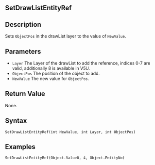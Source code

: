 ## SetDrawListEntityRef

## Description
Sets `ObjectPos` in the drawList layer to the value of `NewValue`.

## Parameters
- `Layer`
The Layer of the drawList to add the reference, indices 0-7 are valid, additionally 8 is available in V5U.
- `ObjectPos`
The position of the object to add.
- `NewValue`
The new value for `ObjectPos`.

## Return Value
None.

## Syntax
```
SetDrawListEntityRef(int NewValue, int Layer, int ObjectPos)
```

## Examples
```
SetDrawListEntityRef(Object.Value0, 4, Object.EntityNo)
```